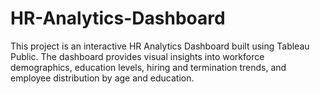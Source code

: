 # HR-Analytics-Dashboard
This project is an interactive HR Analytics Dashboard built using Tableau Public. The dashboard provides visual insights into workforce demographics, education levels, hiring and termination trends, and employee distribution by age and education.
